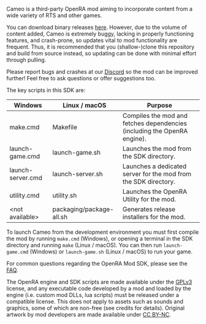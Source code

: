 Cameo is a third-party OpenRA mod aiming to incorporate content from a wide variety of RTS and other games.

You can download binary releases [here](https://github.com/Zeruel87/Cameo-mod/releases/). However, due to the volume of content added, Cameo is extremely buggy, lacking in properly functioning features, and crash-prone, so updates vital to mod functionality are frequent. Thus, it is recommended that you (shallow-)clone this repository and build from source instead, so updating can be done with minimal effort through pulling.

Please report bugs and crashes at our [Discord](https://discord.gg/Xn2eSpS) so the mod can be improved further! Feel free to ask questions or offer suggestions too.

The key scripts in this SDK are:

| Windows               | Linux / macOS            | Purpose
| --------------------- | ------------------------ | ------------- |
| make.cmd              | Makefile                 | Compiles the mod and fetches dependencies (including the OpenRA engine).
| launch-game.cmd       | launch-game.sh           | Launches the mod from the SDK directory.
| launch-server.cmd     | launch-server.sh         | Launches a dedicated server for the mod from the SDK directory.
| utility.cmd           | utility.sh         | Launches the OpenRA Utility for the mod.
| &lt;not available&gt; | packaging/package-all.sh | Generates release installers for the mod.

To launch Cameo from the development environment you must first compile the mod by running `make.cmd` (Windows), or opening a terminal in the SDK directory and running `make` (Linux / macOS).  You can then run `launch-game.cmd` (Windows) or `launch-game.sh` (Linux / macOS) to run your game.

For common questions regarding the OpenRA Mod SDK, please see the [FAQ](https://github.com/OpenRA/OpenRAModSDK/wiki/FAQ).

The OpenRA engine and SDK scripts are made available under the [GPLv3](https://github.com/OpenRA/OpenRA/blob/bleed/COPYING) license, and any executable code developed by a mod and loaded by the engine (i.e. custom mod DLLs, lua scripts) must be released under a compatible license. This does not apply to assets such as sounds and graphics, some of which are non-free (see credits for details). Original artwork by mod developers are made available under [CC BY-NC](https://creativecommons.org/licenses/by-nc/4.0/).